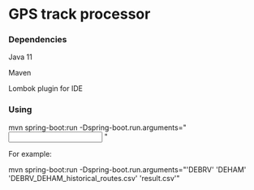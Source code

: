 # GPS track processor

### Dependencies
Java 11

Maven

Lombok plugin for IDE

### Using

mvn spring-boot:run -Dspring-boot.run.arguments="<Source port> <Destination port> <Input file> <Output file>"

For example:

mvn spring-boot:run -Dspring-boot.run.arguments="'DEBRV' 'DEHAM' 'DEBRV_DEHAM_historical_routes.csv' 'result.csv'"